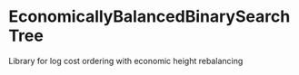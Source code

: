 # EconomicallyBalancedBinarySearchTree
Library for log cost ordering with economic height rebalancing

